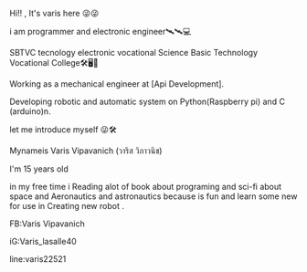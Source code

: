 Hi!! , It's varis  here
😜😜


i am programmer and electronic engineer🛰🛰💻

SBTVC tecnology electronic vocational
Science Basic Technology Vocational College🛠🖥📡

Working as a mechanical engineer at [Api Development].


Developing robotic and automatic system on Python(Raspberry pi) and C (arduino)n.



let me introduce myself 😜🛠


Mynameis Varis Vipavanich (วาริส วิภาวนิช)


I'm 15 years old


in my free time i Reading alot of book about programing and sci-fi about space 
and Aeronautics and astronautics because is fun and learn some new for use in
Creating new robot . 

FB:Varis Vipavanich


iG:Varis_lasalle40


line:varis22521
